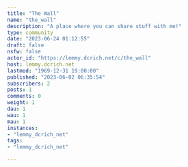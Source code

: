```yaml
---
title: "The Wall" 
name: "the_wall"
description: "A place where you can share stuff with me!"
type: community
date: "2023-06-24 01:12:55"
draft: false
nsfw: false
actor_id: "https://lemmy.dcrich.net/c/the_wall"
host: lemmy.dcrich.net
lastmod: "1969-12-31 19:00:00"
published: "2023-06-02 06:35:54"
subscribers: 2
posts: 1
comments: 0
weight: 1
dau: 1
wau: 1
mau: 1
instances:
- "lemmy_dcrich_net"
tags: 
- "lemmy_dcrich_net"

---
```

